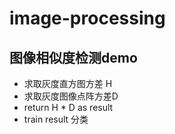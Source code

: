 # image-processing  
## 图像相似度检测demo  
* 求取灰度直方图方差  H
* 求取灰度图像点阵方差D
* return H * D as result
* train result 分类



